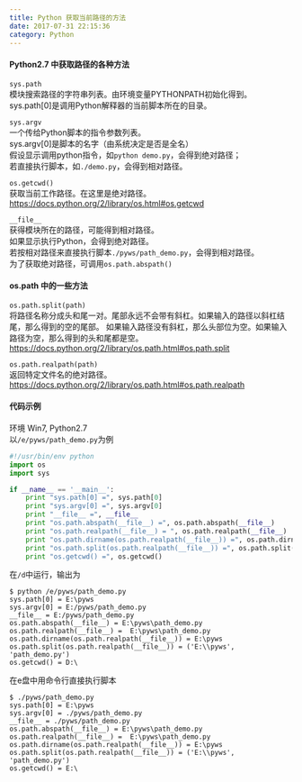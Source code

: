 ```yaml
---
title: Python 获取当前路径的方法
date: 2017-07-31 22:15:36
category: Python
---
```


#### Python2.7 中获取路径的各种方法

`sys.path`  
模块搜索路径的字符串列表。由环境变量PYTHONPATH初始化得到。  
sys.path[0]是调用Python解释器的当前脚本所在的目录。

`sys.argv`  
一个传给Python脚本的指令参数列表。  
sys.argv[0]是脚本的名字（由系统决定是否是全名）  
假设显示调用python指令，如`python demo.py`，会得到绝对路径；  
若直接执行脚本，如`./demo.py`，会得到相对路径。

`os.getcwd()`  
获取当前工作路径。在这里是绝对路径。  
https://docs.python.org/2/library/os.html#os.getcwd

`__file__`  
获得模块所在的路径，可能得到相对路径。  
如果显示执行Python，会得到绝对路径。  
若按相对路径来直接执行脚本`./pyws/path_demo.py`，会得到相对路径。  
为了获取绝对路径，可调用`os.path.abspath()`

#### os.path 中的一些方法
`os.path.split(path)`  
将路径名称分成头和尾一对。尾部永远不会带有斜杠。如果输入的路径以斜杠结尾，那么得到的空的尾部。
如果输入路径没有斜杠，那么头部位为空。如果输入路径为空，那么得到的头和尾都是空。  
https://docs.python.org/2/library/os.path.html#os.path.split

`os.path.realpath(path)`  
返回特定文件名的绝对路径。  
https://docs.python.org/2/library/os.path.html#os.path.realpath

#### 代码示例
环境 Win7, Python2.7  
以`/e/pyws/path_demo.py`为例
```python
#!/usr/bin/env python
import os
import sys

if __name__ == '__main__':
    print "sys.path[0] =", sys.path[0]
    print "sys.argv[0] =", sys.argv[0]
    print "__file__ =", __file__
    print "os.path.abspath(__file__) =", os.path.abspath(__file__)
    print "os.path.realpath(__file__) = ", os.path.realpath(__file__)
    print "os.path.dirname(os.path.realpath(__file__)) =", os.path.dirname(os.path.realpath(__file__))
    print "os.path.split(os.path.realpath(__file__)) =", os.path.split(os.path.realpath(__file__))
    print "os.getcwd() =", os.getcwd()
```

在`/d`中运行，输出为
```
$ python /e/pyws/path_demo.py
sys.path[0] = E:\pyws
sys.argv[0] = E:/pyws/path_demo.py
__file__ = E:/pyws/path_demo.py
os.path.abspath(__file__) = E:\pyws\path_demo.py
os.path.realpath(__file__) =  E:\pyws\path_demo.py
os.path.dirname(os.path.realpath(__file__)) = E:\pyws
os.path.split(os.path.realpath(__file__)) = ('E:\\pyws', 'path_demo.py')
os.getcwd() = D:\
```

在e盘中用命令行直接执行脚本
```
$ ./pyws/path_demo.py
sys.path[0] = E:\pyws
sys.argv[0] = ./pyws/path_demo.py
__file__ = ./pyws/path_demo.py
os.path.abspath(__file__) = E:\pyws\path_demo.py
os.path.realpath(__file__) =  E:\pyws\path_demo.py
os.path.dirname(os.path.realpath(__file__)) = E:\pyws
os.path.split(os.path.realpath(__file__)) = ('E:\\pyws', 'path_demo.py')
os.getcwd() = E:\
```
